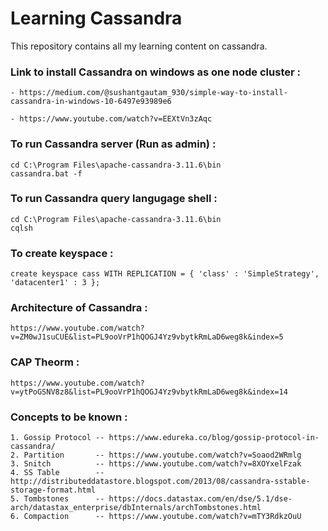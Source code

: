 # Learning Cassandra
This repository contains all my learning content on cassandra.

### Link to install Cassandra on windows as one node cluster :

    - https://medium.com/@sushantgautam_930/simple-way-to-install-cassandra-in-windows-10-6497e93989e6

    - https://www.youtube.com/watch?v=EEXtVn3zAqc


### To run Cassandra server (Run as admin) :

    cd C:\Program Files\apache-cassandra-3.11.6\bin
    cassandra.bat -f

### To run Cassandra query langugage shell :

    cd C:\Program Files\apache-cassandra-3.11.6\bin
    cqlsh

### To create keyspace :

    create keyspace cass WITH REPLICATION = { 'class' : 'SimpleStrategy', 'datacenter1' : 3 };

### Architecture of Cassandra :
    https://www.youtube.com/watch?v=ZM0wJ1suCUE&list=PL9ooVrP1hQOGJ4Yz9vbytkRmLaD6weg8k&index=5

### CAP Theorm :

    https://www.youtube.com/watch?v=ytPoGSNV8z8&list=PL9ooVrP1hQOGJ4Yz9vbytkRmLaD6weg8k&index=14

### Concepts to be known :

    1. Gossip Protocol -- https://www.edureka.co/blog/gossip-protocol-in-cassandra/
    2. Partition       -- https://www.youtube.com/watch?v=Soaod2WRmlg
    3. Snitch          -- https://www.youtube.com/watch?v=8XOYxelFzak 
    4. SS Table        -- http://distributeddatastore.blogspot.com/2013/08/cassandra-sstable-storage-format.html
    5. Tombstones      -- https://docs.datastax.com/en/dse/5.1/dse-arch/datastax_enterprise/dbInternals/archTombstones.html
    6. Compaction      -- https://www.youtube.com/watch?v=mTY3RdkzOuU

